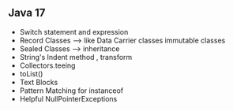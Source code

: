 ## Java 17
* Switch statement and expression
* Record Classes --> like Data Carrier classes  immutable classes
* Sealed Classes --> inheritance
* String's Indent method , transform
* Collectors.teeing
* toList()
* Text Blocks
* Pattern Matching for instanceof
* Helpful NullPointerExceptions
